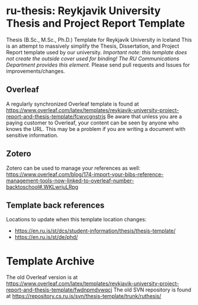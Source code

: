 # ru-thesis: Reykjavik University Thesis and Project Report Template
Thesis (B.Sc., M.Sc., Ph.D.) Template for Reykjavík University in Iceland
This is an attempt to massively simplify the Thesis, Dissertation, and Project Report template used by our university.
*Important note:  this template does not create the outside cover used for binding!  The RU Communications Department provides this element.*
Please send pull requests and Issues for improvements/changes.

## Overleaf
A regularly synchronized Overleaf template is found at https://www.overleaf.com/latex/templates/reykjavik-university-project-report-and-thesis-template/fcwvcgnstrjs
Be aware that unless you are a paying customer to Overleaf, your content can be seen by anyone who knows the URL.  This may be a problem if you are writing a document with sensitive information.

## Zotero
Zotero can be used to manage your references as well:  https://www.overleaf.com/blog/174-import-your-bibs-reference-management-tools-now-linked-to-overleaf-number-backtoschool#.WKLwrjuLRpg

## Template back references
Locations to update when this template location changes:  
* https://en.ru.is/st/dcs/student-information/thesis/thesis-template/
* https://en.ru.is/st/de/phd/

# Template Archive
The old Overleaf version is at https://www.overleaf.com/latex/templates/reykjavik-university-project-report-and-thesis-template/fwdnpmdvwqcj
The old SVN repository is found at https://repository.cs.ru.is/svn/thesis-template/trunk/ruthesis/
